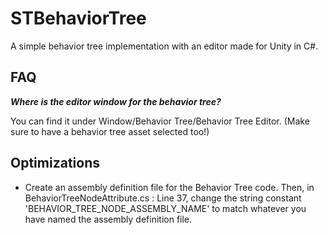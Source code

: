 # STBehaviorTree
A simple behavior tree implementation with an editor made for Unity in C#.

## FAQ
***Where is the editor window for the behavior tree?***
  
  You can find it under Window/Behavior Tree/Behavior Tree Editor. (Make sure to have a behavior tree asset selected too!)

## Optimizations
* Create an assembly definition file for the Behavior Tree code. Then, in BehaviorTreeNodeAttribute.cs : Line 37, change the string constant 'BEHAVIOR_TREE_NODE_ASSEMBLY_NAME' to match whatever you have named the assembly definition file.
